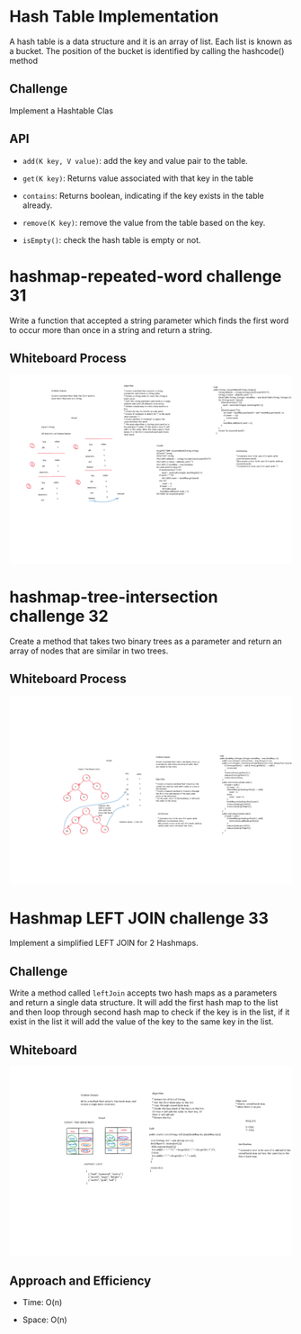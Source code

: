 # Hash Table Implementation

A hash table is a data structure and it is an array of list. Each list is known as a bucket. The position of the bucket is identified by calling the hashcode() method

## Challenge

Implement a Hashtable Clas

## API

* `add(K key, V value)`: add the key and value pair to the table.

* `get(K key)`: Returns value associated with that key in the table

* `contains`: Returns boolean, indicating if the key exists in the table already.

* `remove(K key)`: remove the value from the table based on the key.

* `isEmpty()`: check the hash table is empty or not.



# hashmap-repeated-word challenge 31

Write a function that accepted a string parameter which  finds the first word to occur more than once in a string and return a string.

## Whiteboard Process

![](code-challeng-31.png)


# hashmap-tree-intersection challenge 32

Create a method that takes two binary trees as a parameter and return an array of nodes that are similar in two trees.

## Whiteboard Process

![hashmap-tree-intersection](code-challeng-32.png)



# Hashmap LEFT JOIN challenge 33

Implement a simplified LEFT JOIN for 2 Hashmaps.

## Challenge

Write a method called `leftJoin` accepts two hash maps as a parameters and return a single data structure. It will add the first hash map to the list and then loop through second hash map to check if the key is in the list, if it exist in the list it will add the value of the key to the same key in the list.

## Whiteboard

![leftJoin](code-challeng-33.png)

## Approach and Efficiency

* Time: O(n)

* Space: O(n)

